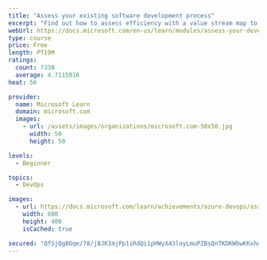 ```yaml
---
title: "Assess your existing software development process"
excerpt: "Find out how to assess efficiency with a value stream map to help you examine your existing release processes and technologies."
webUrl: https://docs.microsoft.com/en-us/learn/modules/assess-your-development-process/
type: course
price: Free
length: PT19M
ratings:
  count: 7338
  average: 4.7115016
heat: 56

provider:
  name: Microsoft Learn
  domain: microsoft.com
  images:
    - url: /assets/images/organizations/microsoft.com-50x50.jpg
      width: 50
      height: 50

levels:
  - Beginner

topics:
  - DevOps

images:
  - url: https://docs.microsoft.com/learn/achievements/azure-devops/assess-your-software-development-process-social.png
    width: 800
    height: 400
    isCached: true

secured: "QfSjQg8Oqe/78/jBJKImjPp1iRdQi1pHWyX43loyLmuPZBsQnTKDKWbwKKxhg+YqvqvEhDKwrxEBjSJQd2JZ8FYxF2jbPizd1SGYgbqTlQOu9dv02OJYDsnvgghqoI8qFIw/6PZNiQ5WnUABxEddjR5Lg9ojdfKVDk+RDDQAnSECJ8AUqcirNab9Onzcv9inrHlkpSOPqbl0jZML96YeD96t12p/uF1D2Zx6AFrKzjaiAylEXuENjF+n65zr/iHoNCABWACCKAbyTshqrzhupYncHnZtm8CKcFePl7S3r3ozaZzeODYbK+WwDXYUORIEeJv5qbdNSySAuil2YV0EHGX/KUqZ7KMKAG1A6rEL0UvGj2mdsYtjBZ0mKZyJf+8GK5O20eAc/yYlj55fm7h7LfyXqqMtyHc1YCny+RrudK4=;cN45zbLezvgSR/tSzQsySA=="
---
```



